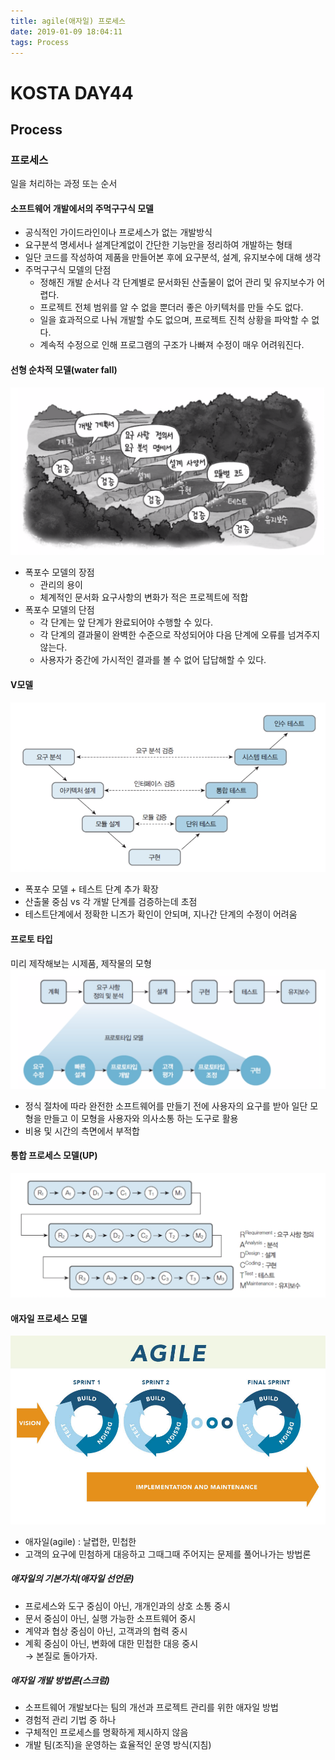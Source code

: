 ```yaml
---
title: agile(애자일) 프로세스
date: 2019-01-09 18:04:11
tags: Process
---
```


# KOSTA DAY44
## Process

### 프로세스
일을 처리하는 과정 또는 순서       

#### 소프트웨어 개발에서의 주먹구구식 모델
- 공식적인 가이드라인이나 프로세스가 없는 개발방식
- 요구분석 명세서나 설계단계없이 간단한 기능만을 정리하여 개발하는 형태
- 일단 코드를 작성하여 제품을 만들어본 후에 요구분석, 설계, 유지보수에 대해 생각
- 주먹구구식 모델의 단점
    - 정해진 개발 순서나 각 단계별로 문서화된 산출물이 없어 관리 및 유지보수가 어렵다.
    - 프로젝트 전체 범위를 알 수 없을 뿐더러 좋은 아키텍처를 만들 수도 없다.
    - 일을 효과적으로 나눠 개발할 수도 없으며, 프로젝트 진척 상황을 파악할 수 없다.
    - 계속적 수정으로 인해 프로그램의 구조가 나빠져 수정이 매우 어려워진다.

#### 선형 순차적 모델(water fall)
![process](images/Process/Process02-01.png)
- 폭포수 모델의 장점
    - 관리의 용이
    - 체계적인 문서화
요구사항의 변화가 적은 프로젝트에 적합
- 폭포수 모델의 단점
    - 각 단계는 앞 단계가 완료되어야 수행할 수 있다.
    - 각 단계의 결과물이 완벽한 수준으로 작성되어야 다음 단계에 오류를 넘겨주지 않는다.
    - 사용자가 중간에 가시적인 결과를 볼 수 없어 답답해할 수 있다.

#### V모델
![process](images/Process/Process02-02.png)
- 폭포수 모델 + 테스트 단계 추가 확장
- 산출물 중심 vs 각 개발 단계를 검증하는데 초점
- 테스트단계에서 정확한 니즈가 확인이 안되며, 지나간 단계의 수정이 어려움

#### 프로토 타입
미리 제작해보는 시제품, 제작물의 모형
![process](images/Process/Process02-03.png)
- 정식 절차에 따라 완전한 소프트웨어를 만들기 전에 사용자의 요구를 받아 일단 모형을 만들고 이 모형을 사용자와 의사소통 하는 도구로 활용
- 비용 및 시간의 측면에서 부적합

#### 통합 프로세스 모델(UP)
![process](images/Process/Process02-04.png)

#### 애자일 프로세스 모델
![process](images/Process/Process02-05.jpg)
- 애자일(agile) : 날렵한, 민첩한
- 고객의 요구에 민첨하게 대응하고 그때그때 주어지는 문제를 풀어나가는 방법론

##### 애자일의 기본가치(애자일 선언문)
- 프로세스와 도구 중심이 아닌, 개개인과의 상호 소통 중시
- 문서 중심이 아닌, 실행 가능한 소프트웨어 중시
- 계약과 협상 중심이 아닌, 고객과의 협력 중시
- 계획 중심이 아닌, 변화에 대한 민첩한 대응 중시   
→ 본질로 돌아가자.

##### 애자일 개발 방법론(스크럼)
- 소프트웨어 개발보다는 팀의 개선과 프로젝트 관리를 위한 애자일 방법
- 경험적 관리 기법 중 하나
- 구체적인 프로세스를 명확하게 제시하지 않음
- 개발 팀(조직)을 운영하는 효율적인 운영 방식(지침)
<br><br>